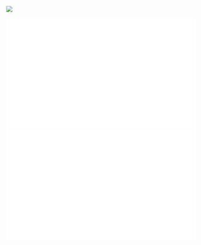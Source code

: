 
![](https://github-readme-stats.vercel.app/api?username=johnshift&show_icons=true&count_private=true)

![](https://github.com/johnshift/gh-stats/blob/master/generated/overview.svg)
![](https://github.com/johnshift/gh-stats/blob/master/generated/languages.svg)


<!--
**johnshift/johnshift** is a ✨ _special_ ✨ repository because its `README.md` (this file) appears on your GitHub profile.

Here are some ideas to get you started:

- 🔭 I’m currently working on ...
- 🌱 I’m currently learning ...
- 👯 I’m looking to collaborate on ...
- 🤔 I’m looking for help with ...
- 💬 Ask me about ...
- 📫 How to reach me: ...
- 😄 Pronouns: ...
- ⚡ Fun fact: ...
-->
